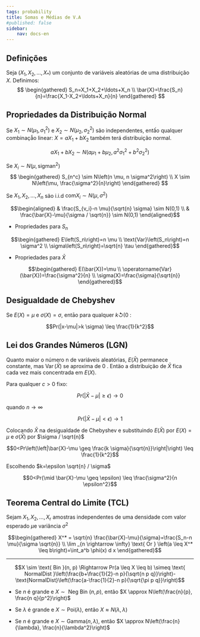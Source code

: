 ```yaml
---
tags: probability
title: Somas e Médias de V.A
#published: false
sidebar:
    nav: docs-en
---
```


## Definições
Seja $\left(X_1, X_2, \ldots, X_*\right)$ um conjunto de variáveis aleatórias de uma distribuição $X$. Definimos:
$$
\begin{gathered}
S_n=X_1+X_2+\ldots+X_n \\
\bar{X}=\frac{S_n}{n}=\frac{X_1-X_2+\ldots+X_n}{n}
\end{gathered}
$$

## Propriedades da Distribuição Normal
Se $X_1 \sim N\left(\mu_1, \sigma_1^2\right)$ e $X_2 \sim N\left(\mu_2, \sigma_2^2\right)$ são independentes, entấo qualquer combinaçẫo linear: $X=a X_1+b X_2$ também terá distribuição normal.

$$a X_1+b X_2 \sim N\left(a \mu_1+b \mu_2, a^2 \sigma_1^2+b^2 \sigma_2^2\right)$$

Se $X_i \sim N\left(\mu, \text{sigman}^2\right)$
$$
\begin{gathered}
S_{n^c} \sim N\left(n \mu, n \sigma^2\right) \\
X \sim N\left(\mu, \frac{\sigma^2}{n}\right)
\end{gathered}
$$

Se $X_1, X_2, \ldots, X_n$ säo i.i.d $\text{com} X_i \sim N\left(\mu, \sigma^2\right)$

$$\begin{aligned}
& \frac{S_{v_i}-n \mu}{\sqrt{n} \sigma} \sim N(0,1) \\
& \frac{\bar{X}-\mu}{\sigma / \sqrt{n}} \sim N(0,1)
\end{aligned}$$

- Propriedades para $S_n$

$$\begin{gathered}
E\left(S_n\right)=n \mu \\
\text{Var}\left(S_n\right)=n \sigma^2 \\
\sigma\left(S_n\right)=\sqrt{n} \tau
\end{gathered}$$

- Propriedades para $\bar{X}$

$$\begin{gathered}
E(\bar{X})=\mu \\
\operatorname{Var}(\bar{X})=\frac{\sigma^2}{n} \\
\sigma(X)=\frac{\sigma}{\sqrt{n}}
\end{gathered}$$

## Desigualdade de Chebyshev
Se $E(X)=\mu$ e $\sigma(X)=\sigma$, entāo para qualquer $k \circlearrowleft(0$ :

$$Pr(|x-\mu|>k \sigma) \leq \frac{1}{k^2}$$

## Lei dos Grandes Números (LGN)
Quanto maior o número n de variáveis aleatórias, $E(\bar{X})$ permanece constante, mas $\operatorname{Var}(\bar{X})$ se aproxima de 0 . Entäo a distribuiçäo de $\bar{X}$ fica cada vez mais concentrada em $E(X)$.

Para qualquer $c>0$ fixo:

$$Pr(|\bar{X}-\mu| \geq \epsilon) \rightarrow 0$$

quando $n \rightarrow \infty$

$$Pr(|\bar{X}-\mu|<\epsilon) \rightarrow 1$$

Colocando $\bar{X}$ na desigualdade de Chebyshev e substituindo $E(\bar{X})$ por $E(X)=\mu$ e $\sigma(\bar{X})$ por $\sigma / \sqrt{n}$

$$0<Pr\left(\left|\bar{X}-\mu \geq \frac{k \sigma}{\sqrt{n}}\right|\right) \leq \frac{1}{k^2}$$

Escolhendo $k=\epsilon \sqrt{n} / \sigma$

$$0<Pr(\mid \bar{X}-\mu \geq \epsilon) \leq \frac{\sigma^2}{n \epsilon^2}$$

## Teorema Central do Limite (TCL)

Sejam $X_1, X_2, \ldots, X_{\mathrm{r}}$ amostras independentes de uma densidade com valor esperado $\mu \mathrm{e}$ variância $\sigma^2$

$$\begin{gathered}
X^* = \sqrt{n} \frac{\bar{X}-\mu}{\sigma}=\frac{S_n-n \mu}{\sigma \sqrt{n}} \\
\lim _{n \rightarrow \infty} \text{ Or } \left(a \leq X^* \leq b\right)=\int_a^b \phi(x) d x
\end{gathered}$$

--- 

$$X \sim \text{ Bin }(n, p) \Rightarrow Pr(a \leq X \leq b) \simeq \text{ NormalDist }\left(\frac{b+\frac{1}{2}-n p}{\sqrt{n p q}}\right)-\text{NormalDist}\left(\frac{a-\frac{1}{2}-n p}{\sqrt{\pi p q}}\right)$$

- Se $n$ é grande e $X \sim \text{ Neg } \text{ Bin }(n, p)$, então $X \approx N\left(\frac{n}{p}, \frac{n q}{p^2}\right)$

- Se $\lambda$ é grande e $X \sim \text{Poi}(\lambda)$, então $X \approx N(\lambda, \lambda)$

- Se $n$ é grande e $X \sim \text{Gamma}(n, \lambda)$, então $X \approx N\left(\frac{n}{\lambda}, \frac{n}{\lambda^2}\right)$
